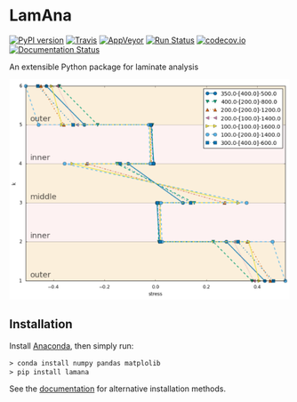 # LamAna

[![PyPI version](https://badge.fury.io/py/lamana.svg)](https://badge.fury.io/py/lamana)
[![Travis](https://travis-ci.org/par2/lamana.svg?branch=master)](https://travis-ci.org/par2/lamana)
[![AppVeyor](https://ci.appveyor.com/api/projects/status/github/gruntjs/grunt?branch=master&svg=true)](https://ci.appveyor.com/project/par2/lamana)
[![Run Status](https://api.shippable.com/projects/579089a03be4f4faa56d662b/badge?branch=master)](https://app.shippable.com/projects/579089a03be4f4faa56d662b)
[![codecov.io](https://codecov.io/github/par2/lamana/coverage.svg?branch=develop)](https://codecov.io/github/par2/lamana?branch=master)
[![Documentation Status](https://readthedocs.org/projects/lamana/badge/?version=latest)](http://lamana.readthedocs.io/en/latest/?badge=latest)

An extensible Python package for laminate analysis


![lamana](./docs/_images/demo_plot2.png)



## Installation

Install [Anaconda](https://www.continuum.io/downloads), then simply run:

    > conda install numpy pandas matplolib
    > pip install lamana

See the [documentation](http://lamana.readthedocs.io/en/stable/installation2.html) for alternative installation methods.
